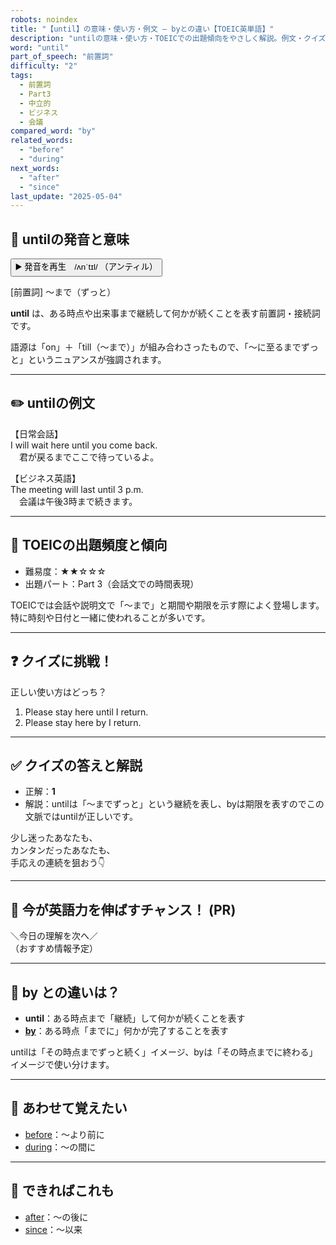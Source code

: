 ```yaml
---
robots: noindex
title: "【until】の意味・使い方・例文 ― byとの違い【TOEIC英単語】"
description: "untilの意味・使い方・TOEICでの出題傾向をやさしく解説。例文・クイズ付きでbyとの違いもわかりやすく学べます。"
word: "until"
part_of_speech: "前置詞"
difficulty: "2"
tags:
  - 前置詞
  - Part3
  - 中立的
  - ビジネス
  - 会議
compared_word: "by"
related_words:
  - "before"
  - "during"
next_words:
  - "after"
  - "since"
last_update: "2025-05-04"
---
```


## 🔰 untilの発音と意味

<button class="play-audio" onclick="playTTS('until')">
  <span class="play-audio-main">
    ▶️ 発音を再生　/ʌnˈtɪl/
  </span>
  <span class="play-audio-sub">
    （アンティル）
  </span>
</button>

[前置詞] ～まで（ずっと）

**until** は、ある時点や出来事まで継続して何かが続くことを表す前置詞・接続詞です。

語源は「on」＋「till（～まで）」が組み合わさったもので、「～に至るまでずっと」というニュアンスが強調されます。

---

## ✏️ untilの例文

【日常会話】  
I will wait here until you come back.  
　君が戻るまでここで待っているよ。

【ビジネス英語】  
The meeting will last until 3 p.m.  
　会議は午後3時まで続きます。

---

## 🎯 TOEICの出題頻度と傾向

- 難易度：★★☆☆☆
- 出題パート：Part 3（会話文での時間表現）

TOEICでは会話や説明文で「～まで」と期間や期限を示す際によく登場します。特に時刻や日付と一緒に使われることが多いです。

---

## ❓ クイズに挑戦！

正しい使い方はどっち？

1. Please stay here until I return.  
2. Please stay here by I return.

---

## ✅ クイズの答えと解説

- 正解：**1**
- 解説：untilは「～までずっと」という継続を表し、byは期限を表すのでこの文脈ではuntilが正しいです。

少し迷ったあなたも、  
カンタンだったあなたも、  
手応えの連続を狙おう👇️

---

## 🚀 今が英語力を伸ばすチャンス！ (PR)

<div class="info-center">
＼今日の理解を次へ／<br>  
（おすすめ情報予定）
</div>

---

## 🤔  by との違いは？

- **until**：ある時点まで「継続」して何かが続くことを表す
- **[by](/word/by)**：ある時点「までに」何かが完了することを表す

untilは「その時点までずっと続く」イメージ、byは「その時点までに終わる」イメージで使い分けます。

---

## 🧩 あわせて覚えたい

- [before](/word/before)：～より前に
- [during](/word/during)：～の間に

---

## 📖 できればこれも

- [after](/word/after)：～の後に
- [since](/word/since)：～以来

<!-- cvid: aid35_bid45 -->
